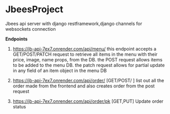 # JbeesProject
Jbees api server with django restframework,django channels for websockets connection

**Endpoints**
1.   https://jb-api-7ex7.onrender.com/api/menu/
   this endpoint accepts a GET/POST/PATCH request to retrieve all items in the menu with
   their price, image, name props, from the DB. the POST request allows items to be added to the menu DB.
   the patch request allows for partial update in any field of an item object in the menu DB

2.  https://jb-api-7ex7.onrender.com/api/order/ [GET/POST/ ]
    list out all the order made from the frontend and also creates order from the post request

3.  https://jb-api-7ex7.onrender.com/api/order/pk [GET,PUT]
    Update order status


